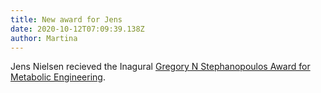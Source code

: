 ```yaml
---
title: New award for Jens
date: 2020-10-12T07:09:39.138Z
author: Martina
---
```

Jens Nielsen recieved the Inagural [Gregory N Stephanopoulos Award for Metabolic Engineering](https://www.aiche.org/chenected/2020/10/jens-nielsen-receive-inaugural-gregory-n-stephanopoulos-award-metabolic-engineering).